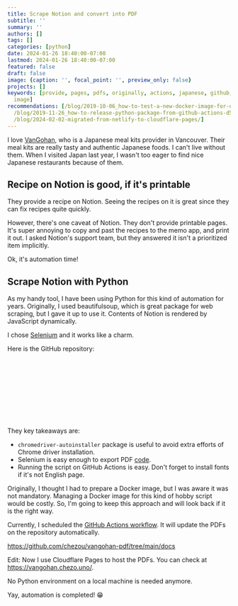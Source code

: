 ```yaml
---
title: Scrape Notion and convert into PDF
subtitle: ''
summary: ''
authors: []
tags: []
categories: [python]
date: 2024-01-26 18:40:00-07:00
lastmod: 2024-01-26 18:40:00-07:00
featured: false
draft: false
image: {caption: '', focal_point: '', preview_only: false}
projects: []
keywords: [provide, pages, pdfs, originally, actions, japanese, github, script, repository,
  image]
recommendations: [/blog/2019-10-06_how-to-test-a-new-docker-image-for-digdag-workflow-on-circleci--c8bb92987877/,
  /blog/2019-11-26_how-to-release-python-package-from-github-actions-d5a1d8edba6e/,
  /blog/2024-02-02-migrated-from-netlify-to-cloudflare-pages/]
---
```


I love [VanGohan](https://www.vangohan.com/), who is a Japanese meal kits provider in Vancouver. Their meal kits are really tasty and authentic Japanese foods. I can't live without them. When I visited Japan last year, I wasn't too eager to find nice Japanese restaurants because of them.

## Recipe on Notion is good, if it's printable

They provide a recipe on Notion. Seeing the recipes on it is great since they can fix recipes quite quickly.

However, there's one caveat of Notion. They don't provide printable pages. It's super annoying to copy and past the recipes to the memo app, and print it out. I asked Notion's support team, but they answered it isn't a prioritized item implicitly.

Ok, it's automation time!

## Scrape Notion with Python

As my handy tool, I have been using Python for this kind of automation for years. Originally, I used beautifulsoup, which is great package for web scraping, but I gave it up to use it. Contents of Notion is rendered by JavaScript dynamically.

I chose [Selenium](https://selenium-python.readthedocs.io/) and it works like a charm.

Here is the GitHub repository:

<div class="iframely-embed"><div class="iframely-responsive" style="height: 140px; padding-bottom: 0;"><a href="https://github.com/chezou/vangohan-pdf" data-iframely-url="//iframely.net/cP0eFmn?card=small"></a></div></div><script async src="//iframely.net/embed.js"></script>

They key takeaways are:

- `chromedriver-autoinstaller` package is useful to avoid extra efforts of Chrome driver installation.
- Selenium is easy enough to export PDF [code](https://github.com/chezou/vangohan-pdf/blob/004eaa83a45f2a238b5065a0474903a60838a94d/fetch_vangohan.py#L200-L212).
- Running the script on GitHub Actions is easy. Don't forget to install fonts if it's not English page.

Originally, I thought I had to prepare a Docker image, but I was aware it was not mandatory. Managing a Docker image for this kind of hobby script would be costly. So, I'm going to keep this approach and will look back if it is the right way.

Currently, I scheduled the [GitHub Actions workflow](https://github.com/chezou/vangohan-pdf/blob/main/.github/workflows/selenium_action.yaml). It will update the PDFs on the repository automatically.

https://github.com/chezou/vangohan-pdf/tree/main/docs

Edit: Now I use Cloudflare Pages to host the PDFs. You can check at https://vangohan.chezo.uno/.

No Python environment on a local machine is needed anymore.

Yay, automation is completed! 😁
